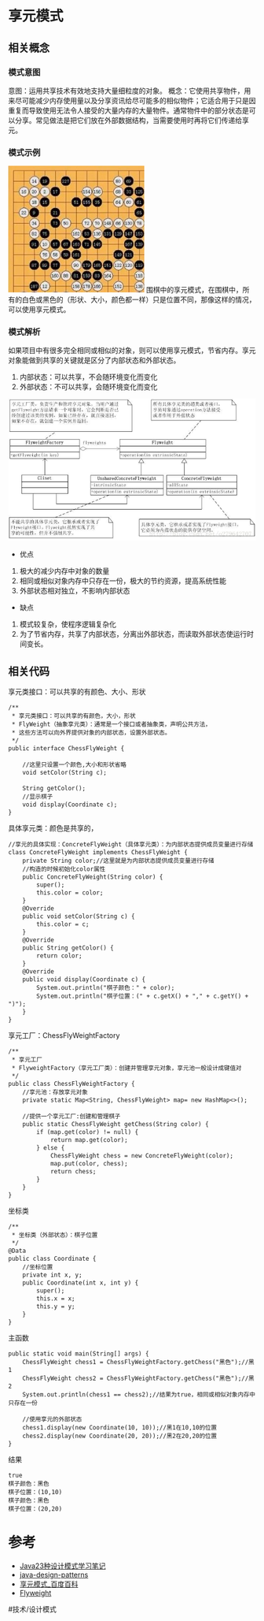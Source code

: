 # 享元模式
## 相关概念
### 模式意图
意图：运用共享技术有效地支持大量细粒度的对象。
概念：它使用共享物件，用来尽可能减少内存使用量以及分享资讯给尽可能多的相似物件；它适合用于只是因重复而导致使用无法令人接受的大量内存的大量物件。通常物件中的部分状态是可以分享。常见做法是把它们放在外部数据结构，当需要使用时再将它们传递给享元。

### 模式示例
![](/flyweight/doc/pic-01.jpg)
围棋中的享元模式，在围棋中，所有的白色或黑色的（形状、大小，颜色都一样）只是位置不同，那像这样的情况，可以使用享元模式。

### 模式解析
如果项目中有很多完全相同或相似的对象，则可以使用享元模式，节省内存。享元对象能做到共享的关键就是区分了内部状态和外部状态。
1. 内部状态：可以共享，不会随环境变化而变化
2. 外部状态：不可以共享，会随环境变化而变化

![](/flyweight/doc/pic-02.png)

* 优点
1. 极大的减少内存中对象的数量
2. 相同或相似对象内存中只存在一份，极大的节约资源，提高系统性能
3. 外部状态相对独立，不影响内部状态
* 缺点
1. 模式较复杂，使程序逻辑复杂化
2. 为了节省内存，共享了内部状态，分离出外部状态，而读取外部状态使运行时间变长。

## 相关代码
享元类接口：可以共享的有颜色、大小、形状
```
/**
 * 享元类接口：可以共享的有颜色，大小，形状
 * FlyWeight（抽象享元类）：通常是一个接口或者抽象类，声明公共方法，
 * 这些方法可以向外界提供对象的内部状态，设置外部状态。
 */
public interface ChessFlyWeight {

    //这里只设置一个颜色,大小和形状省略
    void setColor(String c);

    String getColor();
    //显示棋子
    void display(Coordinate c);
}
```
具体享元类：颜色是共享的，
```
//享元的具体实现：ConcreteFlyWeight（具体享元类）：为内部状态提供成员变量进行存储
class ConcreteFlyWeight implements ChessFlyWeight {
    private String color;//这里就是为内部状态提供成员变量进行存储
    //构造的时候初始化color属性
    public ConcreteFlyWeight(String color) {
        super();
        this.color = color;
    }
    @Override
    public void setColor(String c) {
        this.color = c;
    }
    @Override
    public String getColor() {
        return color;
    }
    @Override
    public void display(Coordinate c) {
        System.out.println("棋子颜色：" + color);
        System.out.println("棋子位置：(" + c.getX() + "," + c.getY() + ")");
    }
}
```
享元工厂：ChessFlyWeightFactory
```
/**
 * 享元工厂
 * FlyweightFactory（享元工厂类）：创建并管理享元对象，享元池一般设计成键值对
 */
public class ChessFlyWeightFactory {
    //享元池：存放享元对象
    private static Map<String, ChessFlyWeight> map= new HashMap<>();

    //提供一个享元工厂:创建和管理棋子
    public static ChessFlyWeight getChess(String color) {
        if (map.get(color) != null) {
            return map.get(color);
        } else {
            ChessFlyWeight chess = new ConcreteFlyWeight(color);
            map.put(color, chess);
            return chess;
        }
    }
}
```
坐标类
```
/**
 * 坐标类（外部状态）：棋子位置
 */
@Data
public class Coordinate {
    //坐标位置
    private int x, y;
    public Coordinate(int x, int y) {
        super();
        this.x = x;
        this.y = y;
    }
}
```
主函数
```
public static void main(String[] args) {
    ChessFlyWeight chess1 = ChessFlyWeightFactory.getChess("黑色");//黑1
    ChessFlyWeight chess2 = ChessFlyWeightFactory.getChess("黑色");//黑2
    System.out.println(chess1 == chess2);//结果为true，相同或相似对象内存中只存在一份

    //使用享元的外部状态
    chess1.display(new Coordinate(10, 10));//黑1在10,10的位置
    chess2.display(new Coordinate(20, 20));//黑2在20,20的位置
}
```
结果
```
true
棋子颜色：黑色
棋子位置：(10,10)
棋子颜色：黑色
棋子位置：(20,20)
```

# 参考
* [Java23种设计模式学习笔记](http://www.cnblogs.com/meet/p/5116504.html)
* [java-design-patterns](https://github.com/iluwatar/java-design-patterns)
* [享元模式_百度百科](https://baike.baidu.com/item/%E4%BA%AB%E5%85%83%E6%A8%A1%E5%BC%8F/10541959)
* [Flyweight](http://java-design-patterns.com/patterns/flyweight/)



#技术/设计模式